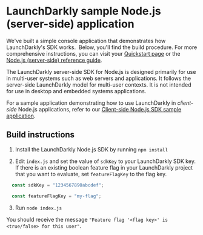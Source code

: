 # LaunchDarkly sample Node.js (server-side) application

We've built a simple console application that demonstrates how LaunchDarkly's SDK works.  Below, you'll find the build procedure. For more comprehensive instructions, you can visit your [Quickstart page](https://app.launchdarkly.com/quickstart#/) or the [Node.js (server-side) reference guide](https://docs.launchdarkly.com/sdk/server-side/node-js).

The LaunchDarkly server-side SDK for Node.js is designed primarily for use in multi-user systems such as web servers and applications. It follows the server-side LaunchDarkly model for multi-user contexts. It is not intended for use in desktop and embedded systems applications.

For a sample application demonstrating how to use LaunchDarkly in *client-side* Node.js applications, refer to our [Client-side Node.js SDK sample application](https://github.com/launchdarkly/hello-node-client).

## Build instructions

1. Install the LaunchDarkly Node.js SDK by running `npm install`

2. Edit `index.js` and set the value of `sdkKey` to your LaunchDarkly SDK key. If there is an existing boolean feature flag in your LaunchDarkly project that you want to evaluate, set `featureFlagKey` to the flag key.

```js
  const sdkKey = "1234567890abcdef";

  const featureFlagKey = "my-flag";
```

3. Run `node index.js`

You should receive the message `"Feature flag '<flag key>' is <true/false> for this user"`.
